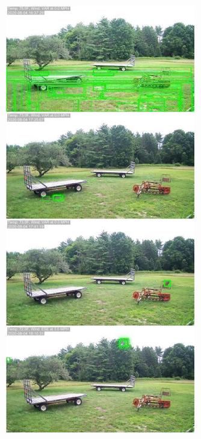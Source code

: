 ![20200804-162951-165956](in/20200804/20200804-162951-165956_0_.jpg)
![20200804-170001-173006](in/20200804/20200804-170001-173006_0_.jpg)
![20200804-173011-180016](in/20200804/20200804-173011-180016_0_.jpg)
![20200804-180021-183026](in/20200804/20200804-180021-183026_0_.jpg)
